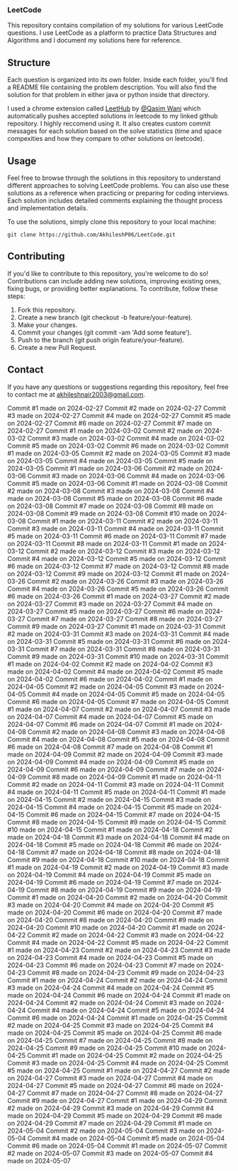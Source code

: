 
### LeetCode

This repository contains compilation of my solutions for various LeetCode questions. I use LeetCode as a platform to practice Data Structures and Algorithms  and I document my solutions here for reference.


## Structure
Each question is organized into its own folder. Inside each folder, you'll find a README file containing the problem description. You will also find the solution for that problem in either java or python inside that directory.

I used a chrome extension called [LeetHub](https://chromewebstore.google.com/detail/leethub/aciombdipochlnkbpcbgdpjffcfdbggi) by  [@Qasim Wani](https://github.com/QasimWani) which automatically pushes accepted solutions in leetcode to my linked github repository. I highly reccomend using it. It also creates custom commit messages for each solution based on the solve statistics (time and space compexities and how they compare to other solutions on leetcode).
## Usage

Feel free to browse through the solutions in this repository to understand different approaches to solving LeetCode problems. You can also use these solutions as a reference when practicing or preparing for coding interviews. Each solution includes detailed comments explaining the thought process and implementation details.

To use the solutions, simply clone this repository to your local machine:

```git clone https://github.com/AkhileshP06/LeetCode.git```

## Contributing

If you'd like to contribute to this repository, you're welcome to do so! Contributions can include adding new solutions, improving existing ones, fixing bugs, or providing better explanations. To contribute, follow these steps:

1. Fork this repository.
2. Create a new branch (git checkout -b feature/your-feature).
3. Make your changes.
4. Commit your changes (git commit -am 'Add some feature').
5. Push to the branch (git push origin feature/your-feature).
6. Create a new Pull Request.

## Contact
If you have any questions or suggestions regarding this repository, feel free to contact me at akhileshnair2003@gmail.com.

Commit #1 made on 2024-02-27
Commit #2 made on 2024-02-27
Commit #3 made on 2024-02-27
Commit #4 made on 2024-02-27
Commit #5 made on 2024-02-27
Commit #6 made on 2024-02-27
Commit #7 made on 2024-02-27
Commit #1 made on 2024-03-02
Commit #2 made on 2024-03-02
Commit #3 made on 2024-03-02
Commit #4 made on 2024-03-02
Commit #5 made on 2024-03-02
Commit #6 made on 2024-03-02
Commit #1 made on 2024-03-05
Commit #2 made on 2024-03-05
Commit #3 made on 2024-03-05
Commit #4 made on 2024-03-05
Commit #5 made on 2024-03-05
Commit #1 made on 2024-03-06
Commit #2 made on 2024-03-06
Commit #3 made on 2024-03-06
Commit #4 made on 2024-03-06
Commit #5 made on 2024-03-06
Commit #1 made on 2024-03-08
Commit #2 made on 2024-03-08
Commit #3 made on 2024-03-08
Commit #4 made on 2024-03-08
Commit #5 made on 2024-03-08
Commit #6 made on 2024-03-08
Commit #7 made on 2024-03-08
Commit #8 made on 2024-03-08
Commit #9 made on 2024-03-08
Commit #10 made on 2024-03-08
Commit #1 made on 2024-03-11
Commit #2 made on 2024-03-11
Commit #3 made on 2024-03-11
Commit #4 made on 2024-03-11
Commit #5 made on 2024-03-11
Commit #6 made on 2024-03-11
Commit #7 made on 2024-03-11
Commit #8 made on 2024-03-11
Commit #1 made on 2024-03-12
Commit #2 made on 2024-03-12
Commit #3 made on 2024-03-12
Commit #4 made on 2024-03-12
Commit #5 made on 2024-03-12
Commit #6 made on 2024-03-12
Commit #7 made on 2024-03-12
Commit #8 made on 2024-03-12
Commit #9 made on 2024-03-12
Commit #1 made on 2024-03-26
Commit #2 made on 2024-03-26
Commit #3 made on 2024-03-26
Commit #4 made on 2024-03-26
Commit #5 made on 2024-03-26
Commit #6 made on 2024-03-26
Commit #1 made on 2024-03-27
Commit #2 made on 2024-03-27
Commit #3 made on 2024-03-27
Commit #4 made on 2024-03-27
Commit #5 made on 2024-03-27
Commit #6 made on 2024-03-27
Commit #7 made on 2024-03-27
Commit #8 made on 2024-03-27
Commit #9 made on 2024-03-27
Commit #1 made on 2024-03-31
Commit #2 made on 2024-03-31
Commit #3 made on 2024-03-31
Commit #4 made on 2024-03-31
Commit #5 made on 2024-03-31
Commit #6 made on 2024-03-31
Commit #7 made on 2024-03-31
Commit #8 made on 2024-03-31
Commit #9 made on 2024-03-31
Commit #10 made on 2024-03-31
Commit #1 made on 2024-04-02
Commit #2 made on 2024-04-02
Commit #3 made on 2024-04-02
Commit #4 made on 2024-04-02
Commit #5 made on 2024-04-02
Commit #6 made on 2024-04-02
Commit #1 made on 2024-04-05
Commit #2 made on 2024-04-05
Commit #3 made on 2024-04-05
Commit #4 made on 2024-04-05
Commit #5 made on 2024-04-05
Commit #6 made on 2024-04-05
Commit #7 made on 2024-04-05
Commit #1 made on 2024-04-07
Commit #2 made on 2024-04-07
Commit #3 made on 2024-04-07
Commit #4 made on 2024-04-07
Commit #5 made on 2024-04-07
Commit #6 made on 2024-04-07
Commit #1 made on 2024-04-08
Commit #2 made on 2024-04-08
Commit #3 made on 2024-04-08
Commit #4 made on 2024-04-08
Commit #5 made on 2024-04-08
Commit #6 made on 2024-04-08
Commit #7 made on 2024-04-08
Commit #1 made on 2024-04-09
Commit #2 made on 2024-04-09
Commit #3 made on 2024-04-09
Commit #4 made on 2024-04-09
Commit #5 made on 2024-04-09
Commit #6 made on 2024-04-09
Commit #7 made on 2024-04-09
Commit #8 made on 2024-04-09
Commit #1 made on 2024-04-11
Commit #2 made on 2024-04-11
Commit #3 made on 2024-04-11
Commit #4 made on 2024-04-11
Commit #5 made on 2024-04-11
Commit #1 made on 2024-04-15
Commit #2 made on 2024-04-15
Commit #3 made on 2024-04-15
Commit #4 made on 2024-04-15
Commit #5 made on 2024-04-15
Commit #6 made on 2024-04-15
Commit #7 made on 2024-04-15
Commit #8 made on 2024-04-15
Commit #9 made on 2024-04-15
Commit #10 made on 2024-04-15
Commit #1 made on 2024-04-18
Commit #2 made on 2024-04-18
Commit #3 made on 2024-04-18
Commit #4 made on 2024-04-18
Commit #5 made on 2024-04-18
Commit #6 made on 2024-04-18
Commit #7 made on 2024-04-18
Commit #8 made on 2024-04-18
Commit #9 made on 2024-04-18
Commit #10 made on 2024-04-18
Commit #1 made on 2024-04-19
Commit #2 made on 2024-04-19
Commit #3 made on 2024-04-19
Commit #4 made on 2024-04-19
Commit #5 made on 2024-04-19
Commit #6 made on 2024-04-19
Commit #7 made on 2024-04-19
Commit #8 made on 2024-04-19
Commit #9 made on 2024-04-19
Commit #1 made on 2024-04-20
Commit #2 made on 2024-04-20
Commit #3 made on 2024-04-20
Commit #4 made on 2024-04-20
Commit #5 made on 2024-04-20
Commit #6 made on 2024-04-20
Commit #7 made on 2024-04-20
Commit #8 made on 2024-04-20
Commit #9 made on 2024-04-20
Commit #10 made on 2024-04-20
Commit #1 made on 2024-04-22
Commit #2 made on 2024-04-22
Commit #3 made on 2024-04-22
Commit #4 made on 2024-04-22
Commit #5 made on 2024-04-22
Commit #1 made on 2024-04-23
Commit #2 made on 2024-04-23
Commit #3 made on 2024-04-23
Commit #4 made on 2024-04-23
Commit #5 made on 2024-04-23
Commit #6 made on 2024-04-23
Commit #7 made on 2024-04-23
Commit #8 made on 2024-04-23
Commit #9 made on 2024-04-23
Commit #1 made on 2024-04-24
Commit #2 made on 2024-04-24
Commit #3 made on 2024-04-24
Commit #4 made on 2024-04-24
Commit #5 made on 2024-04-24
Commit #6 made on 2024-04-24
Commit #1 made on 2024-04-24
Commit #2 made on 2024-04-24
Commit #3 made on 2024-04-24
Commit #4 made on 2024-04-24
Commit #5 made on 2024-04-24
Commit #6 made on 2024-04-24
Commit #1 made on 2024-04-25
Commit #2 made on 2024-04-25
Commit #3 made on 2024-04-25
Commit #4 made on 2024-04-25
Commit #5 made on 2024-04-25
Commit #6 made on 2024-04-25
Commit #7 made on 2024-04-25
Commit #8 made on 2024-04-25
Commit #9 made on 2024-04-25
Commit #10 made on 2024-04-25
Commit #1 made on 2024-04-25
Commit #2 made on 2024-04-25
Commit #3 made on 2024-04-25
Commit #4 made on 2024-04-25
Commit #5 made on 2024-04-25
Commit #1 made on 2024-04-27
Commit #2 made on 2024-04-27
Commit #3 made on 2024-04-27
Commit #4 made on 2024-04-27
Commit #5 made on 2024-04-27
Commit #6 made on 2024-04-27
Commit #7 made on 2024-04-27
Commit #8 made on 2024-04-27
Commit #9 made on 2024-04-27
Commit #1 made on 2024-04-29
Commit #2 made on 2024-04-29
Commit #3 made on 2024-04-29
Commit #4 made on 2024-04-29
Commit #5 made on 2024-04-29
Commit #6 made on 2024-04-29
Commit #7 made on 2024-04-29
Commit #1 made on 2024-05-04
Commit #2 made on 2024-05-04
Commit #3 made on 2024-05-04
Commit #4 made on 2024-05-04
Commit #5 made on 2024-05-04
Commit #6 made on 2024-05-04
Commit #1 made on 2024-05-07
Commit #2 made on 2024-05-07
Commit #3 made on 2024-05-07
Commit #4 made on 2024-05-07